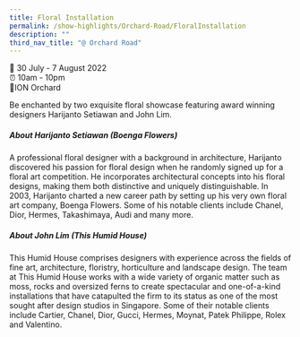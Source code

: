 ```yaml
---
title: Floral Installation
permalink: /show-highlights/Orchard-Road/FloralInstallation
description: ""
third_nav_title: "@ Orchard Road"
---
```

📆 30 July - 7 August 2022 <br>
⏰ 10am - 10pm <br>
📍ION Orchard

Be enchanted by two exquisite floral showcase featuring award winning designers Harijanto Setiawan and John Lim.

##### About Harijanto Setiawan (Boenga Flowers)<br>
A professional floral designer with a background in architecture, Harijanto discovered his passion for floral design when he randomly signed up for a floral art competition. He incorporates architectural concepts into his floral designs, making them both distinctive and uniquely distinguishable. In 2003, Harijanto charted a new career path by setting up his very own floral art company, Boenga Flowers. Some of his notable clients include Chanel, Dior, Hermes, Takashimaya, Audi and many more.


##### About John Lim (This Humid House) <br>
This Humid House comprises designers with experience across the fields of fine art, architecture, floristry, horticulture and landscape design. The team at This Humid House works with a wide variety of organic matter such as moss, rocks and oversized ferns to create spectacular and one-of-a-kind installations that have catapulted the firm to its status as one of the most sought after design studios in Singapore. Some of their notable clients include Cartier, Chanel, Dior, Gucci, Hermes, Moynat, Patek Philippe, Rolex and Valentino.